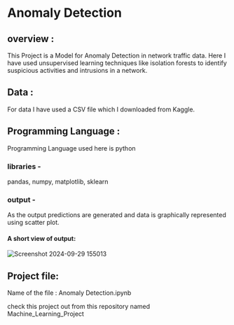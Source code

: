 # Anomaly Detection

## overview :
This Project is a Model for Anomaly Detection in network traffic data. Here I have used unsupervised learning techniques like isolation forests to identify suspicious activities and intrusions in a network.

## Data :
For data I have used a CSV file which I downloaded from Kaggle.

## Programming Language :
Programming Language used here is python 

### libraries -
pandas, numpy, matplotlib, sklearn 

### output -
As the output predictions are generated and data is graphically represented using scatter plot.

#### A short view of output:
![Screenshot 2024-09-29 155013](https://github.com/user-attachments/assets/cabcf0fd-ac85-463f-b827-90ead66d6954)

## Project file:
Name of the file : Anomaly Detection.ipynb

check this project out from this repository named Machine_Learning_Project

